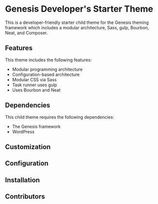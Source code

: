 # Genesis Developer's Starter Theme

This is a developer-friendly starter child theme for the Genesis theming framework which includes a modular architecture, Sass, gulp, Bourbon, Neat, and Composer. 

## Features

This theme includes the following features:

- Modular programming architecture
- Configuration-based architecture
- Modular CSS via Sass
- Task runner uses gulp
- Uses Bourbon and Neat

## Dependencies

This child theme requires the following dependencies:

- The Genesis framework
- WordPress

## Customization

## Configuration

## Installation



## Contributors 